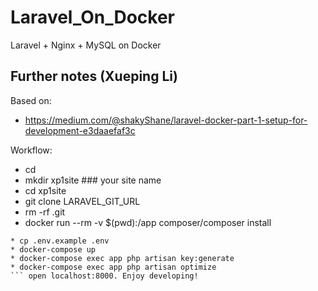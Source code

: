 # Laravel_On_Docker
Laravel + Nginx + MySQL on Docker 

## Further notes (Xueping Li)
Based on:
- https://medium.com/@shakyShane/laravel-docker-part-1-setup-for-development-e3daaefaf3c

Workflow:

* cd
* mkdir xp1site ### your site name
* cd xp1site
* git clone LARAVEL_GIT_URL
* rm -rf .git
* docker run --rm -v $(pwd):/app composer/composer install
``` prepare docker-compose.yml, web.dockerfile, app.dockerfile
* cp .env.example .env
* docker-compose up
* docker-compose exec app php artisan key:generate
* docker-compose exec app php artisan optimize
``` open localhost:8000. Enjoy developing!
